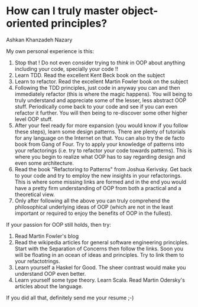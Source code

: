 # How can I truly master object-oriented principles?

Ashkan Khanzadeh Nazary

My own personal experience is this:

1. Stop that ! Do not even consider trying to *think* in OOP about anything including your code, specially your code !!
2. Learn TDD. Read the excellent Kent Beck book on the subject
3. Learn to refactor. Read the excellent Martin Fowler book on the subject
4. Following  the TDD principles, just code in anyway you can and then immediately   refactor (this is where the magic happens). You will being to truly   understand and appreciate some of the lesser, less abstract OOP stuff.   Periodically come back to your code and see if you can even refactor it  further. You will then being to re-discover some other higher level OOP  stuff.
5. After your feel ready for  more expansion (you would know if you follow these steps), learn some  design patterns. There are plenty of tutorials for  any language on the  Internet on that. You can also try the de facto  book from Gang of Four.  Try to apply your knowledge of patterns into  your refactorings (i.e. try  to refactor your code towards patterns).  This is where you begin to  realize what OOP has to say regarding design and even some architecture.
6. Read  the book "Refactoring to Patterns" from Joshua Kerivsky. Get back to   your code and try to employ the new insights in your refactorings. This  is where some missing links are formed and in the end you would have a  pretty firm understanding of OOP from both a practical and a  theoretical  view.
7. Only after following all  the above you can truly comprehend the  philosophical underlying ideas of  OOP (which are not in the least  important or required to enjoy the  benefits of OOP in the fullest). 

If your passion for OOP still holds, then try:

1. Read Martin Fowler's blog
2. Read  the wikipedia articles for general software engineering principles.   Start with the Separation of Concerns then follow the links. Soon you   will be floating in an ocean of ideas and principles. Try to link them   to your refactotrings.
3. Learn yourself a Haskel for Good. The sheer contrast would make you understand OOP even better.
4. Learn yourself some type theory. Learn Scala. Read Martin Odersky's articles about the language.

If you did all that, definitely send me your resume ;-)